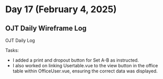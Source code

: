 # Day 17 (February 4, 2025)

## OJT Daily Wireframe Log
OJT Daily Log

Tasks:
- I added a print and dropout button for Set A-B as instructed.
- I also worked on linking Usertable.vue to the view button in the office table within OfficeUser.vue, ensuring the correct data was displayed.
